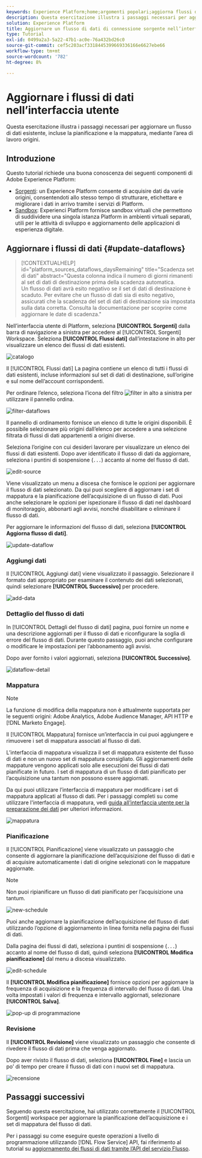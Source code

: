 ```yaml
---
keywords: Experience Platform;home;argomenti popolari;aggiorna flussi di dati;modifica pianificazione
description: Questa esercitazione illustra i passaggi necessari per aggiornare una pianificazione del flusso di dati, incluse la frequenza di acquisizione e la frequenza di intervallo, utilizzando l’area di lavoro Origini.
solution: Experience Platform
title: Aggiornare un flusso di dati di connessione sorgente nell’interfaccia utente
type: Tutorial
exl-id: 0499a2a3-5a22-47b1-ac0e-76a432bd26c0
source-git-commit: cef5c203acf3318445399669336166e6627ebe66
workflow-type: tm+mt
source-wordcount: '782'
ht-degree: 8%

---
```


# Aggiornare i flussi di dati nell’interfaccia utente

Questa esercitazione illustra i passaggi necessari per aggiornare un flusso di dati esistente, incluse la pianificazione e la mappatura, mediante l’area di lavoro origini.

## Introduzione

Questo tutorial richiede una buona conoscenza dei seguenti componenti di Adobe Experience Platform:

* [Sorgenti](../../home.md): un Experience Platform consente di acquisire dati da varie origini, consentendoti allo stesso tempo di strutturare, etichettare e migliorare i dati in arrivo tramite i servizi di Platform.
* [Sandbox](../../../sandboxes/home.md): Experienci Platform fornisce sandbox virtuali che permettono di suddividere una singola istanza Platform in ambienti virtuali separati, utili per le attività di sviluppo e aggiornamento delle applicazioni di esperienza digitale.

## Aggiornare i flussi di dati {#update-dataflows}

>[!CONTEXTUALHELP]
>id="platform_sources_dataflows_daysRemaining"
>title="Scadenza set di dati"
>abstract="Questa colonna indica il numero di giorni rimanenti al set di dati di destinazione prima della scadenza automatica.<br>Un flusso di dati avrà esito negativo se il set di dati di destinazione è scaduto. Per evitare che un flusso di dati sia di esito negativo, assicurati che la scadenza del set di dati di destinazione sia impostata sulla data corretta. Consulta la documentazione per scoprire come aggiornare le date di scadenza."

Nell’interfaccia utente di Platform, seleziona **[!UICONTROL Sorgenti]** dalla barra di navigazione a sinistra per accedere al [!UICONTROL Sorgenti] Workspace. Seleziona **[!UICONTROL Flussi dati]** dall’intestazione in alto per visualizzare un elenco dei flussi di dati esistenti.

![catalogo](../../images/tutorials/update-dataflows/catalog.png)

Il [!UICONTROL Flussi dati] La pagina contiene un elenco di tutti i flussi di dati esistenti, incluse informazioni sul set di dati di destinazione, sull’origine e sul nome dell’account corrispondenti.

Per ordinare l’elenco, seleziona l’icona del filtro ![filter](../../images/tutorials/update/filter.png) in alto a sinistra per utilizzare il pannello ordina.

![filter-dataflows](../../images/tutorials/update-dataflows/filter-dataflows.png)

Il pannello di ordinamento fornisce un elenco di tutte le origini disponibili. È possibile selezionare più origini dall’elenco per accedere a una selezione filtrata di flussi di dati appartenenti a origini diverse.

Seleziona l’origine con cui desideri lavorare per visualizzare un elenco dei flussi di dati esistenti. Dopo aver identificato il flusso di dati da aggiornare, seleziona i puntini di sospensione (`...`) accanto al nome del flusso di dati.

![edit-source](../../images/tutorials/update-dataflows/edit-source.png)

Viene visualizzato un menu a discesa che fornisce le opzioni per aggiornare il flusso di dati selezionato. Da qui puoi scegliere di aggiornare i set di mappatura e la pianificazione dell’acquisizione di un flusso di dati. Puoi anche selezionare le opzioni per ispezionare il flusso di dati nel dashboard di monitoraggio, abbonarti agli avvisi, nonché disabilitare o eliminare il flusso di dati.

Per aggiornare le informazioni del flusso di dati, seleziona **[!UICONTROL Aggiorna flusso di dati]**.

![update-dataflow](../../images/tutorials/update-dataflows/update-dataflow.png)

### Aggiungi dati

Il [!UICONTROL Aggiungi dati] viene visualizzato il passaggio. Selezionare il formato dati appropriato per esaminare il contenuto dei dati selezionati, quindi selezionare **[!UICONTROL Successivo]** per procedere.

![add-data](../../images/tutorials/update-dataflows/add-data.png)

### Dettaglio del flusso di dati

In [!UICONTROL Dettagli del flusso di dati] pagina, puoi fornire un nome e una descrizione aggiornati per il flusso di dati e riconfigurare la soglia di errore del flusso di dati. Durante questo passaggio, puoi anche configurare o modificare le impostazioni per l’abbonamento agli avvisi.

Dopo aver fornito i valori aggiornati, seleziona **[!UICONTROL Successivo]**.

![dataflow-detail](../../images/tutorials/update-dataflows/dataflow-detail.png)

### Mappatura

>[!NOTE]
>
>La funzione di modifica della mappatura non è attualmente supportata per le seguenti origini: Adobe Analytics, Adobe Audience Manager, API HTTP e [!DNL Marketo Engage].

Il [!UICONTROL Mappatura] fornisce un’interfaccia in cui puoi aggiungere e rimuovere i set di mappatura associati al flusso di dati.

L’interfaccia di mappatura visualizza il set di mappatura esistente del flusso di dati e non un nuovo set di mappatura consigliato. Gli aggiornamenti delle mappature vengono applicati solo alle esecuzioni dei flussi di dati pianificate in futuro. I set di mappatura di un flusso di dati pianificato per l’acquisizione una tantum non possono essere aggiornati.

Da qui puoi utilizzare l’interfaccia di mappatura per modificare i set di mappatura applicati al flusso di dati. Per i passaggi completi su come utilizzare l&#39;interfaccia di mappatura, vedi [guida all’interfaccia utente per la preparazione dei dati](../../../data-prep/ui/mapping.md) per ulteriori informazioni.

![mappatura](../../images/tutorials/update-dataflows/mapping.png)

### Pianificazione

Il [!UICONTROL Pianificazione] viene visualizzato un passaggio che consente di aggiornare la pianificazione dell’acquisizione del flusso di dati e di acquisire automaticamente i dati di origine selezionati con le mappature aggiornate.

>[!NOTE]
>
>Non puoi ripianificare un flusso di dati pianificato per l’acquisizione una tantum.

![new-schedule](../../images/tutorials/update-dataflows/new-schedule.png)

Puoi anche aggiornare la pianificazione dell’acquisizione del flusso di dati utilizzando l’opzione di aggiornamento in linea fornita nella pagina dei flussi di dati.

Dalla pagina dei flussi di dati, seleziona i puntini di sospensione (`...`) accanto al nome del flusso di dati, quindi seleziona **[!UICONTROL Modifica pianificazione]** dal menu a discesa visualizzato.

![edit-schedule](../../images/tutorials/update-dataflows/edit-schedule.png)

Il **[!UICONTROL Modifica pianificazione]** fornisce opzioni per aggiornare la frequenza di acquisizione e la frequenza di intervallo del flusso di dati. Una volta impostati i valori di frequenza e intervallo aggiornati, selezionare **[!UICONTROL Salva]**.

![pop-up di programmazione](../../images/tutorials/update-dataflows/schedule-pop-up.png)

### Revisione

Il **[!UICONTROL Revisione]** viene visualizzato un passaggio che consente di rivedere il flusso di dati prima che venga aggiornato.

Dopo aver rivisto il flusso di dati, seleziona **[!UICONTROL Fine]** e lascia un po’ di tempo per creare il flusso di dati con i nuovi set di mappatura.

![recensione](../../images/tutorials/update-dataflows/review.png)

## Passaggi successivi

Seguendo questa esercitazione, hai utilizzato correttamente il [!UICONTROL Sorgenti] workspace per aggiornare la pianificazione dell’acquisizione e i set di mappatura del flusso di dati.

Per i passaggi su come eseguire queste operazioni a livello di programmazione utilizzando [!DNL Flow Service] API, fai riferimento al tutorial su [aggiornamento dei flussi di dati tramite l’API del servizio Flusso](../../tutorials/api/update-dataflows.md).
